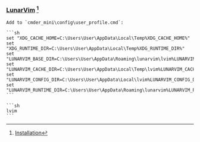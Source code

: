 ### [LunarVim](https://www.lunarvim.org/) [^1]

````{tab} Windows 10
Add to `cmder_mini\config\user_profile.cmd`:

```sh
set "XDG_CACHE_HOME=C:\Users\User\AppData\Local\Temp%XDG_CACHE_HOME%"
set "XDG_RUNTIME_DIR=C:\Users\User\AppData\Local\Temp%XDG_RUNTIME_DIR%"
set "LUNARVIM_BASE_DIR=C:\Users\User\AppData\Roaming\lunarvim\lvim%LUNARVIM_BASE_DIR%"
set "LUNARVIM_CACHE_DIR=C:\Users\User\AppData\Local\Temp\lvim%LUNARVIM_CACHE_DIR%"
set "LUNARVIM_CONFIG_DIR=C:\Users\User\AppData\Local\lvim%LUNARVIM_CONFIG_DIR%"
set "LUNARVIM_RUNTIME_DIR=C:\Users\User\AppData\Roaming\lunarvim%LUNARVIM_RUNTIME_DIR%"
```

```sh
lvim
```
````

[^1]: [Installation](https://www.lunarvim.org/docs/installation)
[^2]: [No C compiler found](https://github.com/LunarVim/Neovim-from-scratch/issues/274#issuecomment-1364584526)
